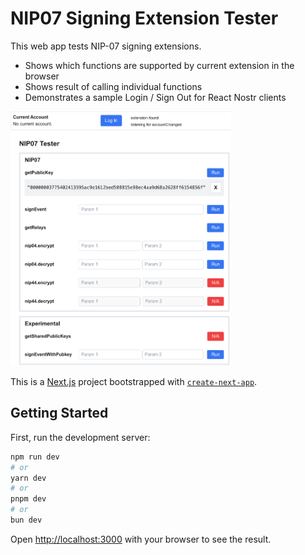 # NIP07 Signing Extension Tester

This web app tests NIP-07 signing extensions.

- Shows which functions are supported by current extension in the browser
- Shows result of calling individual functions
- Demonstrates a sample Login / Sign Out for React Nostr clients

<img src="./screenshot.png" alt="Screenshot of NIP-07 Signing Extension Tester" width="70%" />

This is a [Next.js](https://nextjs.org) project bootstrapped with [`create-next-app`](https://nextjs.org/docs/app/api-reference/cli/create-next-app).

## Getting Started

First, run the development server:

```bash
npm run dev
# or
yarn dev
# or
pnpm dev
# or
bun dev
```

Open [http://localhost:3000](http://localhost:3000) with your browser to see the result.
